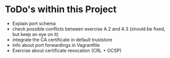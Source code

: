 # ToDo's within this Project

   * Explain port schema
   * check possible conflicts between exercise A.2 and A.3
     (should be fixed, but keep an eye on it)
   * integrate the CA certificate in default truststore
   * Info about port forwardings in Vagrantfile
   * Exercise about certificate revocation (CRL + OCSP)
